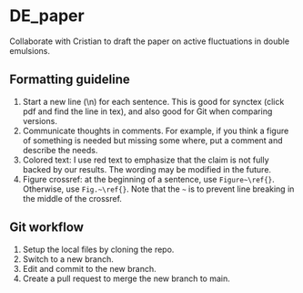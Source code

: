 # DE_paper
Collaborate with Cristian to draft the paper on active fluctuations in double emulsions.

## Formatting guideline

1. Start a new line (\n) for each sentence. This is good for synctex (click pdf and find the line in tex), and also good for Git when comparing versions.
2. Communicate thoughts in comments. For example, if you think a figure of something is needed but missing some where, put a comment and describe the needs.
3. Colored text: I use red text to emphasize that the claim is not fully backed by our results. The wording may be modified in the future.
4. Figure crossref: at the beginning of a sentence, use `Figure~\ref{}`. Otherwise, use `Fig.~\ref{}`. Note that the `~` is to prevent line breaking in the middle of the crossref.

## Git workflow

1. Setup the local files by cloning the repo.
2. Switch to a new branch.
3. Edit and commit to the new branch.
4. Create a pull request to merge the new branch to main.
